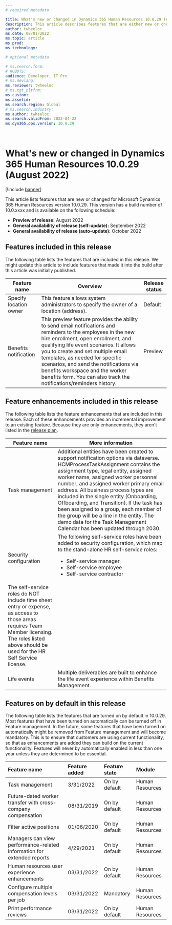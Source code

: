 ```yaml
---
# required metadata

title: What's new or changed in Dynamics 365 Human Resources 10.0.29 (August 2022)
description: This article describes features that are either new or changed in the Microsoft Dynamics 365 Human Resources version 10.0.29 preview release.
author: twheeloc
ms.date: 08/01/2022
ms.topic: article
ms.prod: 
ms.technology: 

# optional metadata

# ms.search.form: 
# ROBOTS: 
audience: Developer, IT Pro
# ms.devlang: 
ms.reviewer: twheeloc
# ms.tgt_pltfrm: 
ms.custom: 
ms.assetid: 
ms.search.region: Global
# ms.search.industry: 
ms.author: twheeloc
ms.search.validFrom: 2022-04-22 
ms.dyn365.ops.version: 10.0.29

---
```


# What's new or changed in Dynamics 365 Human Resources 10.0.29 (August 2022)

[!include [banner](../../includes/preview-banner.md)]

This article lists features that are new or changed for Microsoft Dynamics 365 Human Resources version 10.0.29. This version has a build number of 10.0.xxxx and is 
available on the following schedule:

- **Preview of release:** August 2022
- **General availability of release (self-update):** September 2022
- **General availability of release (auto-update):** October 2022

## Features included in this release

The following table lists the features that are included in this release. We might update this article to include features that made it into the build after this 
article was initially published.

| Feature name | Overview | Release status |
|----|----|----|
|Specify location owner| This feature allows system administrators to specify the owner of a location (address).|Default |
|Benefits notification| This preview feature provides the ability to send email notifications and reminders to the employees in the new hire enrollment, open enrollment, and qualifying life event scenarios. It allows you to create and set multiple email templates, as needed for specific scenarios, and send the notifications via benefits workspace and the worker benefits form. You can also track the notifications/reminders history.| Preview|

## Feature enhancements included in this release

The following table lists the feature enhancements that are included in this release. Each of these enhancements provides an incremental improvement to an existing feature. Because they are only enhancements, they aren't listed in the [release plan](/dynamics365-release-plan/2021wave2/finance-operations/dynamics365-finance).

| Feature name | More information |
|--------------|------------------|
|Task management| Additional entities have been created to support notification options via dataverse. HCMProcessTaskAssignment contains the assignment type, legal entity, assigned worker name, assigned worker personnel number, and assigned worker primary email address. All business process types are included in the single entity (Onboarding, Offboarding, and Transition). If the task has been assigned to a group, each member of the group will be a line in the entity. The demo data for the Task Management Calendar has been updated through 2030.|
|Security configuration|The following self-service roles have been added to security configuration, which map to the stand-alone HR self-service roles: </p><ul><li> Self-service manager</li><li> Self-service employee</li><li> Self-service contractor 
The self-service roles do NOT include time sheet entry or expense, as access to those areas requires Team Member licensing. The roles listed above should be used for the HR Self Service license. |
|Life events | Multiple deliverables are built to enhance the life event experience within Benefits Management.| 

## Features on by default in this release

The following table lists the features that are turned on by default in 10.0.29. Most features that have been turned on automatically can be turned off in Feature management. In the future, some features that have been turned on automatically might be removed from Feature management and will become mandatory. This is to ensure that customers are using current functionality, so that as enhancements are added they can build on the current functionality. Features will never by automatically enabled in less than one year unless they are determined to be essential. 

| Feature name | Feature added | Feature state | Module |
| :---- | :---- | :---- | :---- |
|Task management|	3/31/2022|	On by default|	Human Resources|
|Future-dated worker transfer with cross-company compensation|	08/31/2019|	On by default|	Human Resources|
|Filter active positions|	01/06/2020|	On by default|	Human Resources|
|Managers can view performance-related information for extended reports	|4/29/2021|	On by default|	Human Resources|
|Human resources user experience enhancements	|03/31/2022|	On by default|	Human Resources|
|Configure multiple compensation levels per job|	03/31/2022|	Mandatory	|Human Resources|
|Print performance reviews|	03/31/2022|	On by default|	Human Resources|







